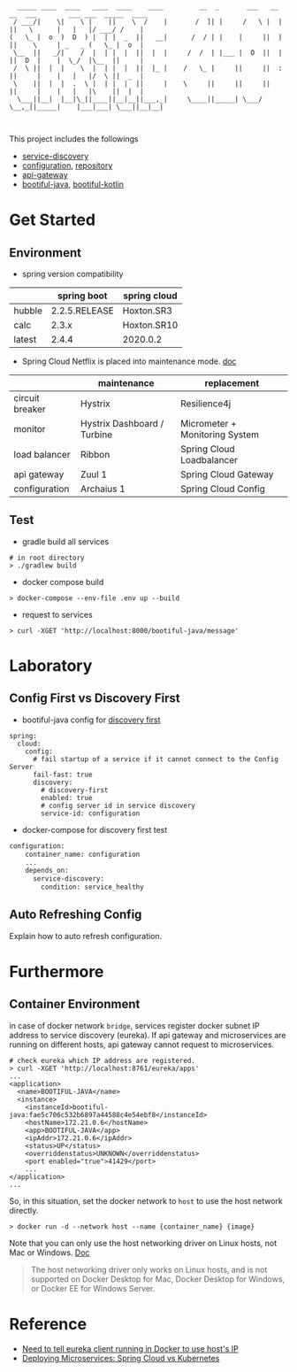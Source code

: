 ```

  _____ ____  ____   ____  ____    ____         __  _       ___   __ __  ___        ___ ___  _____  ____ 
 / ___/|    \|    \ |    ||    \  /    |       /  ]| |     /   \ |  |  ||   \      |   |   |/ ___/ /    |
(   \_ |  o  )  D  ) |  | |  _  ||   __|      /  / | |    |     ||  |  ||    \     | _   _ (   \_ |  o  |
 \__  ||   _/|    /  |  | |  |  ||  |  |     /  /  | |___ |  O  ||  |  ||  D  |    |  \_/  |\__  ||     |
 /  \ ||  |  |    \  |  | |  |  ||  |_ |    /   \_ |     ||     ||  :  ||     |    |   |   |/  \ ||  _  |
 \    ||  |  |  .  \ |  | |  |  ||     |    \     ||     ||     ||     ||     |    |   |   |\    ||  |  |
  \___||__|  |__|\_||____||__|__||___,_|     \____||_____| \___/  \__,_||_____|    |___|___| \___||__|__|
                                                                                                         
                                                                          
```
This project includes the followings
- [service-discovery](https://github.com/meowpunch/spring-cloud-msa/tree/main/service-discovery)
- [configuration](https://github.com/meowpunch/spring-cloud-msa/tree/main/configuration), [repository](https://github.com/meowpunch/spring-cloud-msa/tree/main/repository)
- [api-gateway](https://github.com/meowpunch/spring-cloud-msa/tree/main/api-gateway)
- [bootiful-java](https://github.com/meowpunch/spring-cloud-msa/tree/main/bootiful-java), [bootiful-kotlin](https://github.com/meowpunch/spring-cloud-msa/tree/main/bootiful-kotlin)

# Get Started
## Environment
- spring version compatibility

|        | spring boot   | spring cloud|
|--------|---------------|-------------|
| hubble | 2.2.5.RELEASE | Hoxton.SR3  |
| calc   | 2.3.x         | Hoxton.SR10 |
| latest | 2.4.4         | 2020.0.2    |

- Spring Cloud Netflix is placed into maintenance mode. [doc](https://spring.io/blog/2018/12/12/spring-cloud-greenwich-rc1-available-now)

|                 | maintenance                 | replacement                    |
|-----------------|-----------------------------|--------------------------------|
| circuit breaker | Hystrix                     | Resilience4j                   |
| monitor         | Hystrix Dashboard / Turbine | Micrometer + Monitoring System |
| load balancer   | Ribbon                      | Spring Cloud Loadbalancer      |
| api gateway     | Zuul 1                      | Spring Cloud Gateway           |
| configuration   | Archaius 1                  | Spring Cloud Config            |

## Test
- gradle build all services
```shell
# in root directory
> ./gradlew build 
```

- docker compose build
```shell
> docker-compose --env-file .env up --build
```

- request to services
```shell
> curl -XGET 'http://localhost:8000/bootiful-java/message'
```

# Laboratory
## Config First vs Discovery First
- bootiful-java config for [discovery first](https://cloud.spring.io/spring-cloud-static/Greenwich.RELEASE/multi/multi__spring_cloud_config_client.html#discovery-first-bootstrap)
```
spring:
  cloud:
    config:
      # fail startup of a service if it cannot connect to the Config Server
      fail-fast: true
      discovery:
        # discovery-first
        enabled: true
        # config server id in service discovery
        service-id: configuration
```
- docker-compose for discovery first test
```dockerfile
configuration:
    container_name: configuration
    ...
    depends_on:
      service-discovery:
        condition: service_healthy
```

## Auto Refreshing Config
Explain how to auto refresh configuration.

# Furthermore
## Container Environment
in case of docker network `bridge`, services register docker subnet IP address to service discovery (eureka).
If api gateway and microservices are running on different hosts, api gateway cannot request to microservices. 
```shell
# check eureka which IP address are registered.
> curl -XGET 'http://localhost:8761/eureka/apps'
...
<application>
  <name>BOOTIFUL-JAVA</name>
  <instance>
    <instanceId>bootiful-java:fae5c706c532b6897a44588c4e54ebf8</instanceId>
    <hostName>172.21.0.6</hostName>
    <app>BOOTIFUL-JAVA</app>
    <ipAddr>172.21.0.6</ipAddr>
    <status>UP</status>
    <overriddenstatus>UNKNOWN</overriddenstatus>
    <port enabled="true">41429</port>
    ...
</application>
...
```
So, in this situation, set the docker network to `host` to use the host network directly.
```shell
> docker run -d --network host --name {container_name} {image}
```
Note that you can only use the host networking driver on Linux hosts, not Mac or Windows. [Doc](https://docs.docker.com/network/host/)
> The host networking driver only works on Linux hosts, and is not supported on Docker Desktop for Mac, Docker Desktop for Windows, or Docker EE for Windows Server.

# Reference
- [Need to tell eureka client running in Docker to use host's IP](https://github.com/spring-cloud/spring-cloud-netflix/issues/432)
- [Deploying Microservices: Spring Cloud vs Kubernetes](https://dzone.com/articles/deploying-microservices-spring-cloud-vs-kubernetes)
